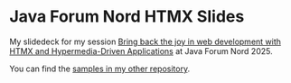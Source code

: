 # Java Forum Nord HTMX Slides

My slidedeck for my session [Bring back the joy in web development with HTMX and Hypermedia-Driven Applications](https://javaforumnord.de/2025/programm) at Java Forum Nord 2025.

You can find the [samples in my other repository](https://github.com/atomfrede/spring-io-25-samples).
